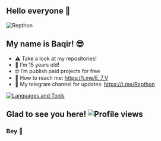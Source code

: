 <link rel="stylesheet" href="https://cdn.jsdelivr.net/gh/devicons/devicon@v2.14.0/devicon.min.css">

## Hello everyone 👋

![Repthon](https://giphy.com/gifs/sad-ao-no-exorcist-b5z9pHJxxcREI)


## My name is Baqir! 😎

- ⚠️ Take a look at my repositories!
- 🤔 I’m 15 years old!
- 🤓 I’m publish paid projects for free
- 🤠 How to reach me: https://t.me/E_7_V
- 👀 My telegram channel for updates: https://t.me/Repthon

[![Languages and Tools](https://skillicons.dev/icons?i=androidstudio,bash,docker,git,github,heroku,redis,mongodb,java,py,ts,js,fastapi&perline=10)](https://xditya.me)

## Glad to see you here! ![Profile views](https://komarev.com/ghpvc/?username=xditya&label=Profile%20views&style=for-the-badge)

### Bey 👾
